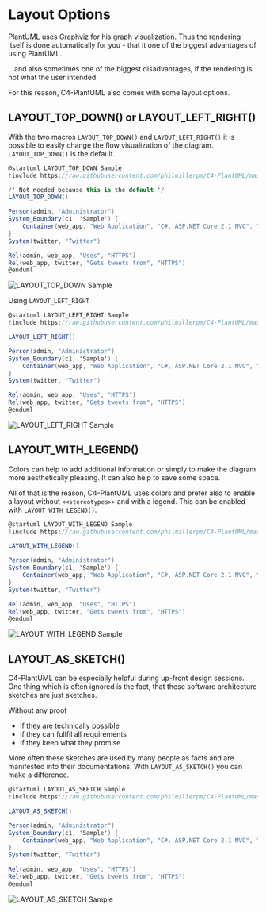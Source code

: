 # Layout Options

PlantUML uses [Graphviz](https://www.graphviz.org/) for his graph visualization. Thus the rendering itself is done automatically for you - that it one of the biggest advantages of using PlantUML.

...and also sometimes one of the biggest disadvantages, if the rendering is not what the user intended.

For this reason, C4-PlantUML also comes with some layout options.

## LAYOUT_TOP_DOWN() or LAYOUT_LEFT_RIGHT()

With the two macros `LAYOUT_TOP_DOWN()` and `LAYOUT_LEFT_RIGHT()` it is possible to easily change the flow visualization of the diagram. `LAYOUT_TOP_DOWN()` is the default.

```csharp
@startuml LAYOUT_TOP_DOWN Sample
!include https://raw.githubusercontent.com/philmillerpm/C4-PlantUML/master//C4_Container.puml

/' Not needed because this is the default '/
LAYOUT_TOP_DOWN()

Person(admin, "Administrator")
System_Boundary(c1, 'Sample') {
    Container(web_app, "Web Application", "C#, ASP.NET Core 2.1 MVC", "Allows users to compare multiple Twitter timelines")
}
System(twitter, "Twitter")

Rel(admin, web_app, "Uses", "HTTPS")
Rel(web_app, twitter, "Gets tweets from", "HTTPS")
@enduml
```

![LAYOUT_TOP_DOWN Sample](http://www.plantuml.com/plantuml/png/xLXhRziw4ltkNy7hV6W3E8sJFfhDEaRzK1vOnmaiPRDtsy9Wf74iN9aKIBgkTzl_laD9PcGpMa7sRJvT1aWKSURCcI5r-FWa5HLgFejghqYFHrn8VDWhRRNQRm5CGWR46JZNpj0Rdz_WhzxDu6P4ziwJLaCaLosZa3rMnFIStkKmHNIl_ksGe-DQJVuHifWAEYDeHEUHyk2xwaJX8vi1KyJ7No3oPWj1u_imK5Dot6pcti_ezskGaZw26_u7oD7xPjvBWAyeUuo0_BT6iBc82bmjOpZdJAKUnqcFdDA0Bp0vCg6HXDhFF4n72Bx889AoahqFIKlUQ2ZxRJx0psSvjLeFVCu2AfRjzehV1ei2paqhmWQFTqbBtdQv240KlTSZ2YIWSWg1flcA3EYIprMr8OuuCXvqVh-vyyOTT-p-m_5wbxcK7wZ_nwFGoMOy7CVfzdivYobbmKA4IW4ZIip1dY0wko6T0Qdt-2pqYKkP9DTklPRE5JBXNFzfJT2E-3hCcO2WVKy5mtgUjWvrHvlq15050PeB4eJIdqiPSjOW322GH77o0EGRZS90MzL-0nOyfMZoNUNgtToE-pVtG_IB4r-k59yXhXvZXDsq7pZdtdXqTN7faGWcIhk8y76gSXvO-6uwAqAe-l5cZilNCCOCg6mG64Vq0QBzt8TGFplBtjR9sWoaacH-vO3wGS_8vu79vxJtQt44p6m44TKfosaOLqmKNSShJaUD5UZn6ZrJqhDwVP-iZFCTne-SQlAcB9N2AF2dRATuNzZXOKlYTtow8PJjpndyrzQXxcyV7jRNQe3S9eBF6cZ6SsETqRQx6gH-SD2kxvTYcCHiCDl6eAxLhOkV_EkLW_Qs2Tfzcc7hu40pB8UoUPOO6V0rz27W5_Z0nJR5nAoBi7OlwlCrDJ6sB2vYba7kNkHDulrjYgk5rQfmV_VI5cFp1IiWMXow7C9cM9h6HldkjYdVtQsLuDtknIj2Zeie5jCl1R2vtLKgss2Rikabsafli7lXYh5XeWg85eSkW2XXEAXKlj4svTER6pl7qUxr-p_WA5w55IpEenp39bcUoTCEcbn254Fb0nWw6tL8OFb-fhNauFCq309WN_i7ISUQprs9pzqpFgCIdz4pFeCIdq7canmNVHx3AUaG6IOxHCadQa45FYobWjaRDBaLuOoA9O48zC5FdX9lQXcIa16fiRI7EuzZBXGYvfnkWSSOWB9WqrTcU-jeINpE63v1G1GdgYJC5LF00hIbyo04vcCUpZSGomSUB1jwepyboOY7FesIk8opWwStSKAeWP0o359YVAwIPpvP3nx0DuXuh3D1I8fbsVRmVkkCt9lXk7knEhatJzuTV-oQVkTVdZCQTWPZo_33YVunXkxlhkTSv_gFZZwSTFisa6NujwHLlIieE1xhpuUpTji-l9kJhdrVaPYM6dGtJgGR5R5FpisFRxiVpWjFyl0ToJ4QZL-Ginc5Kl8d7VrJI3wT_Y_2sKoO8gflUn_FUytoEhyWPtksbzTvztkK-ollSZnmBfnXlpRLkY5DYhK87e45wTr1xSSPMMluluT6v4VjHsjZPhGp2vBEqiJ4P5TakofvtccZ4crjcAdeEgWnB08rJfXGafPzwVAAE9dGLzN3X725sv0qmxMRYZ8m_H20zCNpg5_O5xQoA8YmoNViV5SLEEUKnuQsaNTBe2ISYUScereX2_Cvs-GDs6x4hGWstsqhNqv-vygNXDlXsj1Gh7XxI3wdViMNVDll0NkSAOhKX2IBK4r3HjJBxGfz4xnW7-XjxFAssUJz7Pty226Hi36Ymf-62id8nie1MQIu-9JUbXxAD5KY5PrCjjyizd3HwrmDdL5kz_RkxKc___vFshsPEhx88ctIATzR_BKyLr-UqScgS8PhnldNBE962spzDATkMw2gtgkJ_7pDYrWL7aRGToUq8VuskTrbtoHKNVcDQqNnDraKoVuivam_vsNVE9KBVcxTU5s-SC0-YQEv9F5souGXMx1CkBQiwnWvPTz5lAzlRuOeYpdnFddVxPut_oJnDjdj9jvxpQGLABR9eL2nF-9vgd_oonJxByL6ApCEbbKs1NwLhcVmlrhNJHv5kfvrlxok5vF3bfqtQJ0BaK2ze_-6KWcgkC0RyCrDkt-4HYwTQILB--hxwPURMxaMy32cSOoMz_10Ed4SXNwogwpZgzvUWtJSspT3nqCN0UJupH6v_cTFztMYY2yacKiafGLGqwPeCfj7AjGXFPHR1OAeS0OHnf98yMT6yhLAEn4dCyFEsWYYLN9FjEuaI1tlqlDkNRJIHgRt2UO2bCH_GV_Hryzvbq_0Wlai-Xy0 "LAYOUT_TOP_DOWN Sample")

Using `LAYOUT_LEFT_RIGHT`

```csharp
@startuml LAYOUT_LEFT_RIGHT Sample
!include https://raw.githubusercontent.com/philmillerpm/C4-PlantUML/master//C4_Container.puml

LAYOUT_LEFT_RIGHT()

Person(admin, "Administrator")
System_Boundary(c1, 'Sample') {
    Container(web_app, "Web Application", "C#, ASP.NET Core 2.1 MVC", "Allows users to compare multiple Twitter timelines")
}
System(twitter, "Twitter")

Rel(admin, web_app, "Uses", "HTTPS")
Rel(web_app, twitter, "Gets tweets from", "HTTPS")
@enduml
```

![LAYOUT_LEFT_RIGHT Sample](http://www.plantuml.com/plantuml/png/xLfjRziu4lwkNy5rFgG1dCP9NvhD9SRwHMc2Svp0KYwtrnO6ROrZOMLI8Ecwlcl_-mrbcP7D28BaDfzM1c9Pd7dccI7ry0NvGoegr7mMEVkamoCk9Dxi5LwEyri0av01SNlkZTltXvUt-ATpsxiTaBtBv78GoLFBA6IF9J5zjtFLNo5wr_znoV69uyY_GXPJGMS4ZUWyKZvyKwqeV6GpO8gCyG-8hDb2qFWX3DIKd3GQcUSp-kq6fAIFu8N_1NByhf7r4Z1Mb3r6GFxd4BmyH0MkbZ5SSgPM7YT9YvpIW2ymEJAXaGJdHnQc9GHVf119MSdU--HAdcWe-sasm8zdEPsVZ_YS1LGicyqrloqMEPmRLeGj7c-JAtdQvY80aVTSzoYGWCef19hcFkdH9P-hSbqSSMJSQ_rvU-yFMzxG-wVhTwuoAO_e-Az7ePDDURYks-vsCXPJoeA529K2HfIOWpr0T7PzEWDIw_1PE2OUPPBSU3LdDLR8X7FzTJxXUlpeC1S2WkO35GphUNP-f1kQf2E0AWZGN90WbEEvb25dTS800aaK9oCWNsaK1jhA-GrOy9IYoNUTgtzxD-pUFlJHBqvykL8S6OUwZn5ssxxdNlh3mVN7Avz4C57QHOIFKvNnmCAtLwCYXB8lR-guV0L3p83AEe5XH4SG7MHUXDh5HVgqHZP689KazIi6r3TwH3uFJ3wjMh_aHy3C1X1HdRASXd79HD5rkEPqN5-3dcpGCoMzgDKEoDeuss3yo9acRyfIAeo2yPJj5EypEpewb_WUdsq9PVDJ2l_b_4YtDu-EQXirG6uJmMTrDEEPlavfsqrrKZiyRDOE2Z5COZQORMDGD-hMnbV-LUgGUDi4xJRDyFpmK3CiXh9v5XWPy0tqFk0REEAYIZ4nwsAioaLzjgOcHiNY8cOnvAv5tYRUhL9SBQnMXRkxbpOVcozOFj6Sq3P48SFYDBRATr-bVFTtLeBtknSl3pdEevXFtmOev7PVgcozAcNJKxILNc_tmkLZmqJb4yq9NG2Hmx1Ngdo3AkNJYnixny7FgLyEE8fNVWLpyx0nYaaMP_AqWYPN4CLGUWE6paOT4bX-a6ejEVmq3OC0s9VkOTAmuNDVu7F_ZC-Wm6VmZ4-lmAUN-YJRnJ6FuOoqY0oJ5QBa4xMW0c-MKi7iDPhSYN16nP9017hZ9y-8FxKCISY8r5ZQmvl7CHSA4JDETy1Z341PiEqhqxLrj2HZpXZUGK0K9weWp3LJm0AqfVCW13R6FDol89OZ7YphUg4_9KcFXsCQ9N4PPuTFJ-A4K1qXPHYiYF6vIkxvP3Du05yXuh7E124fbgNgvltE7NYt_M7xuthdtZXzU_AXRThTV_lkeD_g3It3zwVwOmozFptVlScq7n-_FsrtRI3ByFVaAdjMaBCzrgyFPysclNatErtxl28nBJHeR-r8jofYxvmR7zwqtr_cxkJX6v9ZD1g-86VJ2uNaJrlwaqj-DVnVXBCPC7bKttG-N7OQnNL-GSxsQ2-ky-xdA0_N_jMmvtvq-rrdgdL3cXIT21w11Qkp0-Vx1TcuyBUFHkIxy_ryQsGqKmko6gM9YSakptPTygpJLYMQsZ1LqKrGOvW7QfmmeIGj-z1bdxYfq9VLmuHmYTEGLOQR9nK5OFec03aMpwD-Pf_PsY8dmZRVeVjDbU1iAuzDtaQkb41XE1FFItgrH1OoSR39ss1LYTiHBBvLArzCVjVA5uQhVcneA9OyFIIVLdxvXtpLru0TpXH5QaAIHQYc8IFgvLQ5OnCyPnteRwtogYpo_e5EumWXaR0nec8y3HMIaVMr0x98SFNTwhJqIAvI9LBHoQJwOh63arxhkkyECgktjszEkzrtFsdrPkhu8fEqIQTuRL5-UlvxUaOdgy8fhkddNpE96osmzTFikcs1AdkkJhBZDIjYPNZOWbwPqBRuM-IgoxwLK7dbDwubnTzaaIVxivWpVP-LVUDKAFZPUUDLySG11oIEvfB4rQO9GpPdcl1iMTSnCig-YtZVtDtsKHOpudtwhjs-RFmayJRPxIRUUutaob5iaqEkOd_0_LJtz9Sfzj-AZLPMFnYhT0ZyAbrFuN-rhfiyB5stUBoyhkUGSwn_672ST0DAWrc8Z6ej_HrA9QZY0e_4jrVnu-CwsVVeB8vW_s3r3cVci0MCXZIE4US1HgGLnr4uJjQNDNpKsQkJbdVtkk_ww2A0dBm-9ZV_wkYsLXJnXIHpYMoq5Ee4jCZDvf4AjOpwABmA157X32AC9P7RZvJTAxLgH9pK31kT0KJhh9vetKkGEjwLxzzvQAMDJEiJp4TG4d-2_j87qLcNFu05yrdqVm00 "LAYOUT_LEFT_RIGHT Sample")

## LAYOUT_WITH_LEGEND()

Colors can help to add additional information or simply to make the diagram more aesthetically pleasing.
It can also help to save some space.

All of that is the reason, C4-PlantUML uses colors and prefer also to enable a layout without `<<stereotypes>>` and with a legend.
This can be enabled with `LAYOUT_WITH_LEGEND()`.

```csharp
@startuml LAYOUT_WITH_LEGEND Sample
!include https://raw.githubusercontent.com/philmillerpm/C4-PlantUML/master//C4_Container.puml

LAYOUT_WITH_LEGEND()

Person(admin, "Administrator")
System_Boundary(c1, 'Sample') {
    Container(web_app, "Web Application", "C#, ASP.NET Core 2.1 MVC", "Allows users to compare multiple Twitter timelines")
}
System(twitter, "Twitter")

Rel(admin, web_app, "Uses", "HTTPS")
Rel(web_app, twitter, "Gets tweets from", "HTTPS")
@enduml
```
![LAYOUT_WITH_LEGEND Sample](https://www.plantuml.com/plantuml/png/0/xLfjS-8u4lwUglm7BPagCZS9aCmRboBKyk9CKaU0mkHoUpDRbC02N6jRFaaU9hix__tKVW5iRB1ZoCrLhLCLm6frFq-tBBLR-faBp8HZ6aWGBewFYgZrxhnlO4iyt7VEq5V2k4ujT56gb2hGEXV2vbVbyamNSsTScb2pFD0dc6cqgnER6EMrxiT7hZvgKCRXsydE2thyD3Fe61lebT9HxfNkS7JJa_zQlKvlWAvHuUJ6lGgUSbKy6RerUuRseTAwxNgwrRj_ArBrnIK8yDzqoyOCcqWZK-mOOaY-YOQXpooJM09Dv3_2me8BXkr7NHDpT5cfh3UO-DizuHpFYAh_Jj35-qgu8oCJWQsPGT0VnqT8NghKJQXuiiaDjOJNwT9hudEiqONaYgROuEJuw7i4BHPuZFa-L3KOeuj0Zni-TFB1lRnRe33XzjBEzmIcjTgOEfQ6sLEzleGQnPE0lx9X_frxURURb6c49JR0I27IItnED1zU4NNm4tL4Xj4pTQo9W0UYq_Ybzp0SDTIH-WzbsBezVRrETumdlyqO4FNnA8hIRBVMHUROqXPC5u9OI327n8my8Dh59a655ZNr2LAnnT6zAeU-DmhHb5Bug4qfZ4omTCs8Ld_4p9BUlAgLeQ6EMenWGJGfpf2cyud3uPa-GnOX6aU2eZ51Nx6XQo0bIH9B2tZ6aXxs-gDsxx4Bd0MrNGrK22g1wn1ejzzEBHtbPZWQt7sw7O8UWqm5A6BwR2wswIdAUBe3I2TP9XN7-ez3NIS4C7mrJwUl97NCpz0h0u-98R7yn8Xmc8MAg-UpS7rTVEC9l2aMK6WKOuvacwia2ZUzMVa9Ops5zIzMZSkduKhUYSnXRuhrp_8kw7bJ_BLM1h5wUh3WpG4nCFpYSztEvLsfQEHJl93St2-NQsIN4Ruk52HfNtBjVj07NVcTKlXsbr519dChe_62r_kBLIvxVezwlVxPqniul5mkn8p-MB2dhwQCcW2ChWq_ZyL6onagd9_N0MyQFyGgy81kCn6uADvKejERShxBIgPsVfwMJ9B-J8nYxILQx18v4OqfonoYr17QPY9RgB96wjdaQjaYjZU6jIoHQsSE6Qnb6UBMpXsmh0RfmZeugNWR--6LQFKXCws7VWPI3xaPPJDd7vYEVI0-YHOxcGb1LfU1KYStewm6PPvvS5BnDlR3Az7g83CjD_dEm6kGcrHcY_0sS7XU2LRsn6treebkYM4Jbk-zHQeABK6GmC8FTFvvhciQiNvjdyFz5EH1rSDMLGzPL0ssgXfaKTNPggeJgwg8_lQSArGLwYi3jTSTDJ-j5PmgrNUN7vk5zShKluRAeDleZEB4FrJXRrrS_KKTAlTXgOkB3zLcErPfdFZVtUkvHQ_OEWmCH6fvLPXmiSMhMSJKtuwFTZGt8tMFg3-bn7gLflBnRVF3pRPY4VacaLdO6Bq8sgIuHc1N6_2t3JP_ueAO1qOR6ISHa6zR7szQbLI-VH6qISCxdM-3wkQFxDeLnX_VitieVJxU3Mz77UMJqcr30KzEpGJn9KUewCtazEmLz8wF_hn6eKl-7aenzATigaMdYRelWxodtXTAUZgNqe7RmzqYNgcxebvWeefZHCEALzqaDOzWt6gl60Gs2_AjytsNn6PrCbGMzEv2ZMyvGMAEKXSZOsr0WOpm2OktzSNwOla2wSnkCJnIledK13UNWknCOmncOfi1GomArHq_gIalfuyiJ6DjP6Avs-mMmy-BQGwcUujfBjhjyIRfvPRSleAwOMIDwAQnVKQrFOwFQpp5VOHLMYJR0hkJRwQuxcrNIO6DEPlfd8nsRp0bxWKLLcfIlSNwJq8UYvwA-BVN_EzLBPd0DEwwoY3yMlFkRRNTVh_Nrvg9p9wmRX6sjh-SDlCAxoudYcnaO9liOhQaTsQD_n_8_yeSSsQEijkcrptTon7mCXbcAp0NinVjrxrYbyyCEw4eFAopB0ExqErQvDEZZ2mSgG1lXnotK0SkZLkuNjYZYV1shA-7TkdULk4bqrnBub9BR1LUjoQ68sUku4GSmukITohEuOG1O_c0RZyWLpOnp7lorcXfgsGxfW7afIrgkcVEn9oWAJKCxuoKN2C9md9-33NhZBldPwHjPD09DemdKB946MF2NNCdr2PNg86uxZu_oq2LeBNFT5Dw1X5_jhcIZZLjQi5tj91STSkrlfgtv0qEAjtkgcFRb0a0lQx1b-NeT4q5frEnm8m44sMWw3Mo3OVBUPdQXaSx8idzmqB64y2mv3Sv4AGZF5m1MXVF7OH4aytOqNHYJIHnDL26sMIkoq4iYO4HZNmb1eNLe9Jp56EhTz_lTM4n3cK-rVVDvarbpvcFppPt_d1ISQ_4d27AA2Pd-5XjLDlLhTdEZuhshmpdXJ8SLouQdK3E7nqlbGdvvWwS2Qs6VBPrUpkw0sP2AG1lXtpeJ2YdH_y7cL0gb-PuvuwVWewF_5elramTzgiRyAbpmR2WRe8JhI5CBivGKSMcN7UBhrUdmOEaV4768spRKjCZ6QE6RHioom7u1SYSJivGG-sNkifGTf7BwsNf0jt_imLj3KXaE2Ggp3ry31w15TXq3A738ZzSmAbeXeHk4aXsEA3x7W0y5LwprEGB5bnwSERHvxQ2zi1bR_bvEnpsrOAtZxz2ljBqYSXrNom8VC1MSwZFyT7FCZeoPVel "LAYOUT_WITH_LEGEND() Sample")

## LAYOUT_AS_SKETCH()

C4-PlantUML can be especially helpful during up-front design sessions.
One thing which is often ignored is the fact, that these software architecture sketches are just sketches.

Without any proof

* if they are technically possible
* if they can fullfil all requirements
* if they keep what they promise

More often these sketches are used by many people as facts and are manifested into their documentations.
With `LAYOUT_AS_SKETCH()` you can make a difference.

```csharp
@startuml LAYOUT_AS_SKETCH Sample
!include https://raw.githubusercontent.com/philmillerpm/C4-PlantUML/master//C4_Container.puml

LAYOUT_AS_SKETCH()

Person(admin, "Administrator")
System_Boundary(c1, 'Sample') {
    Container(web_app, "Web Application", "C#, ASP.NET Core 2.1 MVC", "Allows users to compare multiple Twitter timelines")
}
System(twitter, "Twitter")

Rel(admin, web_app, "Uses", "HTTPS")
Rel(web_app, twitter, "Gets tweets from", "HTTPS")
@enduml
```

![LAYOUT_AS_SKETCH Sample](https://www.plantuml.com/plantuml/png/0/xLfjS-8u4lwUglm7BPagCZS9aCmRboBKyk9CKaU0mkHoUpDRbC02N6jRFaaU9hix__tKVW5iRB1ZoCrLhLCLm6frFq-tBBLR-faBp8HZ6aWGBewFYgZrxhnlO4iyt7VEq5V2k4ujT56gb2hGEXV2vbVbyamNSsTScb2pFD0dc6cqgnER6EMrxiT7hZvgKCRXsydE2thyD3Fe61lebT9HxfNkS7JJa_zQlKvlWAvHuUJ6lGgUSbKy6RerUuRseTAwxNgwrRj_ArBrnIK8yDzqoyOCcqWZK-mOOaY-YOQXpooJM09Dv3_2me8BXkr7NHDpT5cfh3UO-DizuHpFYAh_Jj35-qgu8oCJWQsPGT0VnqT8NghKJQXuiiaDjOJNwT9hudEiqONaYgROuEJuw7i4BHPuZFa-L3KOeuj0Zni-TFB1lRnRe33XzjBEzmIcjTgOEfQ6sLEzleGQnPE0lx9X_frxURURb6c49JR0I27IItnED1zU4NNm4tL4Xj4pTQo9W0UYq_Ybzp0SDTIH-WzbsBezVRrETumdlyqO4FNnA8hIRBVMHUROqXPC5u9OI327n8my8Dh59a655ZNr2LAnnT6zAeU-DmhHb5Bug4qfZ4omTCs8Ld_4p9BUlAgLeQ6EMenWGJGfpf2cyud3uPa-GnOX6aU2eZ51Nx6XQo0bIH9B2tZ6aXxs-gDsxx4Bd0MrNGrK22g1wn1ejzzEBHtbPZWQt7sw7O8UWqm5A6BwR2wswIdAUBe3I2TP9XN7-ez3NIS4C7mrJwUl97NCpz0h0u-98R7yn8Xmc8MAg-UpS7rTVEC9l2aMK6WKOuvacwia2ZUzMVa9Ops5zIzMZSkduKhUYSnXRuhrp_8kw7bJ_BLM1h5wUh3WpG4nCFpYSztEvLsfQEHJl93St2-NQsIN4Ruk52HfNtBjVj07NVcTKlXsbr519dChe_62r_kBLIvxVezwlVxPqniul5mkn8p-MB2dhwQCcW2ChWq_ZyL6onagd9_N0MyQFyGgy81kCn6uADvKejERShxBIgPsVfwMJ9B-J8nYxILQx18v4OqfonoYr17QPY9RgB96wjdaQjaYjZU6jIoHQsSE6Qnb6UBMpXsmh0RfmZeugNWR--6LQFKXCws7VWPI3xaPPJDd7vYEVI0-YHOxcGb1LfU1KYStewm6PPvvS5BnDlR3Az7g83CjD_dEm6kGcrHcY_0sS7XU2LRsn6treebkYM4Jbk-zHQeABK6GmC8FTFvvhciQiNvjdyFz5EH1rSDMLGzPL0ssgXfaKTNPggeJgwg8_lQSArGLwYi3jTSTDJ-j5PmgrNUN7vk5zShKluRAeDleZEB4FrJXRrrS_KKTAlTXgOkB3zLcErPfdFZVtUkvHQ_OEWmCH6fvLPXmiSMhMSJKtuwFTZGt8tMFg3-bn7gLflBnRVF3pRPY4VacaLdO6Bq8sgIuHc1N6_2t3JP_ueAO1qOR6ISHa6zR7szQbLI-VH6qISCxdM-3wkQFxDeLnX_VitieVJxU3Mz77UMJqcr30KzEpGJn9KUewCtazEmLz8wF_hn6eKl-7aenzATigaMdYRelWxodtXTAUZgNqe7RmzqYNgcxebvWeefZHCEALzqaDOzWt6gl60Gs2_AjytsNn6PrCbGMzEv2ZMyvGMAEKXSZOsr0WOpm2OktzSNwOla2wSnkCJnIledK13UNWknCOmncOfi1GomArHq_gIalfuyiJ6DjP6Avs-mMmy-BQGwcUujfBjhjyIRfvPRSleAwOMIDwAQnVKQrFOwFQpp5VOHLMYJR0hkJRwQuxcrNIO6DEPlfd8nsRp0bxWKLLcfIlSNwJq8UYvwA-BVN_EzLBPd0DEwwoY3yMlFkRRNTVh_Nrvg9p9wmRX6sjh-SDlCAxoudYcnaO9liOhQaTsQD_n_8_yeSSsQEijkcrptTon7mCXbcAp0NinVjrxrYbyyCEw4eFAopB0ExqErQvDEZZ2mSgG1lXnotK0SkZLkuNjYZYV1shA-7TkdULk4bqrnBub9BR1LUjoQ68sUku4GSmukITohEuOG1O_c0RZyWLpOnp7lorcXfgsGxfW7afIrgkcVEn9oWAJKCxuoKN2C9md9-33NhZBldPwHjPD09DemdKB946MF2NNCdr2PNg86uxZu_oq2LeBNFT5Dw1X5_jhcIZZLjQi5tj91STSkrlfgtv0qEAjtkgcFRb0a0lQx1b-NeT4q5frEnm8m44sMWw3Mo3OVBUPdQXaSx8idzmqB64y2mv3Sv4AGZF5m1MXVF7OH4aytOqNHYJIHnDL26sMIkoq4iYO4HZNmb1eNLe9Jp56EhTz_lTM4n3cK-rVVDvarbpvcFppPt_d1ISQ_4d27AA2Pd-5XjLDlLhTdEZuhshmpdXJ8SLouQdK3E7nqlbGdvvWwS2Qs6VBPrUpkw0sP2AG1lXtpeJ2YdH_y7cL0gb-PuvuuxcNnyv5TwiMRgi5lTW4-T2uO5TTERQ0LXSd66YYesvQfRVBqw2nwav0io7c7RbfeUoHWrRDkGEGw0Bq3UT7A66cg_r5M6iejSN2zB5-Z-doreQq0Qmo5DOUxHO_07hB-cOmWTblZX0iv4CoHqaq2gmm7Tzm3WgV2QfIPViE3IWnEFFhSLj0SkUylFs-6mhnQyNVmLyfMcJqIk-c91u0CscaDzVfQHaUdIVm40 "LAYOUT_AS_SKETCH() Sample")
